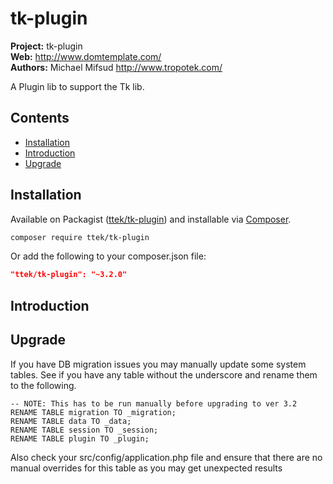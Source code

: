 # tk-plugin 

__Project:__ tk-plugin    
__Web:__ <http://www.domtemplate.com/>  
__Authors:__ Michael Mifsud <http://www.tropotek.com/>  
  
A Plugin lib to support the Tk lib.

## Contents

- [Installation](#installation)
- [Introduction](#introduction)
- [Upgrade](#upgrade)


## Installation

Available on Packagist ([ttek/tk-plugin](http://packagist.org/packages/ttek/tk-plugin))
and installable via [Composer](http://getcomposer.org/).

```bash
composer require ttek/tk-plugin
```

Or add the following to your composer.json file:

```json
"ttek/tk-plugin": "~3.2.0"
```


## Introduction



## Upgrade

If you have DB migration issues you may manually update some system tables. 
See if you have any table without the underscore and rename them to the following.

```mysql
-- NOTE: This has to be run manually before upgrading to ver 3.2
RENAME TABLE migration TO _migration;
RENAME TABLE data TO _data;
RENAME TABLE session TO _session;
RENAME TABLE plugin TO _plugin;
```
Also check your src/config/application.php file and ensure that there are no manual
overrides for this table as you may get unexpected results
